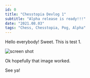 ```yaml
---
id: 0
title: "Chesstopia Devlog 1"
subtitle: "Alpha release is ready!!!"
date: "2021.08.03"
tags: "Chess, Chesstopia, Pog, Alpha"
---
```


Hello everybody! Sweet. This is test 1.

![screen shot](http://localhost:1234/../../assets/Plamu-Colouring-book-B.png)

Ok hopefully that image worked.

See ya!